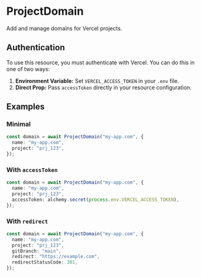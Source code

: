 # ProjectDomain

Add and manage domains for Vercel projects.

## Authentication

To use this resource, you must authenticate with Vercel. You can do this in one of two ways:

1. **Environment Variable:** Set `VERCEL_ACCESS_TOKEN` in your `.env` file.
2. **Direct Prop:** Pass `accessToken` directly in your resource configuration.

## Examples

### Minimal

```ts
const domain = await ProjectDomain("my-app.com", {
  name: "my-app.com",
  project: "prj_123",
});
```

### With `accessToken`

```ts
const domain = await ProjectDomain("my-app.com", {
  name: "my-app.com",
  project: "prj_123",
  accessToken: alchemy.secret(process.env.VERCEL_ACCESS_TOKEN),
});
```

### With `redirect`

```ts
const domain = await ProjectDomain("my-app.com", {
  name: "my-app.com",
  project: "prj_123",
  gitBranch: "main",
  redirect: "https://example.com",
  redirectStatusCode: 301,
});
```
